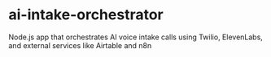 # ai-intake-orchestrator
Node.js app that orchestrates AI voice intake calls using Twilio, ElevenLabs, and external services like Airtable and n8n
